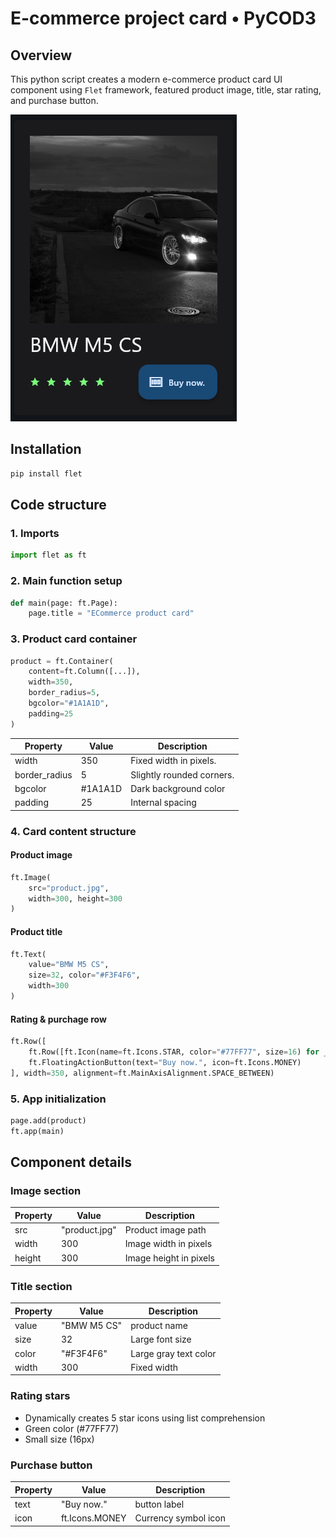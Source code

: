 # E-commerce project card &bull; PyCOD3

## Overview
This python script creates a modern e-commerce product card UI component using `Flet` framework, featured product image, title, star rating, and purchase button.

![Preview image](preview.png)

## Installation

```bash
pip install flet
```

## Code structure

### 1. Imports
```python
import flet as ft
```

### 2. Main function setup
```python
def main(page: ft.Page):
    page.title = "ECommerce product card"
```

### 3. Product card container
```python
product = ft.Container(
    content=ft.Column([...]),
    width=350,
    border_radius=5,
    bgcolor="#1A1A1D",
    padding=25
)
```

Property | Value | Description
-|-|-
width | 350 | Fixed width in pixels.
border_radius | 5 | Slightly rounded corners.
bgcolor | #1A1A1D | Dark background color
padding | 25 | Internal spacing

### 4. Card content structure

#### Product image
```python
ft.Image(
    src="product.jpg",
    width=300, height=300
)
```

#### Product title
```python
ft.Text(
    value="BMW M5 CS", 
    size=32, color="#F3F4F6",
    width=300
)
```

#### Rating & purchage row
```python
ft.Row([
    ft.Row([ft.Icon(name=ft.Icons.STAR, color="#77FF77", size=16) for _ in range(5)]),
    ft.FloatingActionButton(text="Buy now.", icon=ft.Icons.MONEY)
], width=350, alignment=ft.MainAxisAlignment.SPACE_BETWEEN)
```

### 5. App initialization
```python
page.add(product)
ft.app(main)
```

## Component details

### Image section
Property | Value | Description
-|-|-
src | "product.jpg" | Product image path
width | 300 | Image width in pixels
height | 300 | Image height in pixels

### Title section
Property | Value | Description
-|-|-
value | "BMW M5 CS" | product name
size | 32 | Large font size
color | "#F3F4F6" | Large gray text color
width | 300 | Fixed width

### Rating stars
- Dynamically creates 5 star icons using list comprehension
- Green color (#77FF77)
- Small size (16px)

### Purchase button
Property | Value | Description
-|-|-
text | "Buy now." | button label
icon | ft.Icons.MONEY | Currency symbol icon